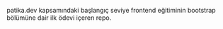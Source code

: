 patika.dev kapsamındaki başlangıç seviye frontend eğitiminin bootstrap bölümüne dair ilk ödevi içeren repo.
